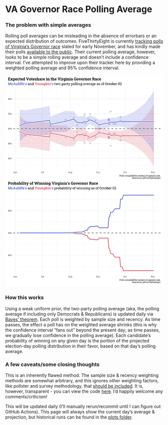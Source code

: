 VA Governor Race Polling Average
================

### The problem with simple averages

Rolling poll averages can be misleading in the absence of errorbars or
an expected distribution of outcomes. FiveThirtyEight is currently
[tracking polls of Virginia’s Governor
race](https://projects.fivethirtyeight.com/polls/governor/virginia/)
slated for early November, and has kindly made their polls [available to
the
public](https://projects.fivethirtyeight.com/polls-page/data/governor_polls.csv).
Their current polling average, however, looks to be a simple rolling
average and doesn’t include a confidence interval. I’ve attempted to
improve upon their tracker here by providing a weighted polling average
and 95% confidence interval.

![](plots/race_results_current.png)

### How this works

Using a weak uniform prior, the two-party polling average (aka, the
polling average if including only Democrats & Republicans) is updated
daily via [Bayes’
theorem](https://en.wikipedia.org/wiki/Bayes%27_theorem). Each poll is
weighted by sample size and recency. As time passes, the effect a poll
has on the weighted average shrinks (this is why the confidence interval
“fans out” beyond the present day; as time passes, we gradually lose
confidence in the polling average). Each candidate’s probability of
winning on any given day is the portion of the projected election-day
polling distribution in their favor, based on that day’s polling
average.

### A few caveats/some closing thoughts

This is an inherently flawed method. The sample size & recency weighting
methods are somewhat arbitrary, and this ignores other weighting
factors, like pollster and survey methodology, that [should be
included](https://gelliottmorris.substack.com/p/what-people-are-missing-about-the?justPublished=true).
It is, however, transparent - you can view the code
[here](https://gelliottmorris.substack.com/p/what-people-are-missing-about-the?justPublished=true).
I’d happily welcome any comments/criticism!

This will be updated daily (I’ll manually rerun/recommit until I can
figure out GitHub Actions). This page will always show the current day’s
average & projection, but historical runs can be found in the [plots
folder](https://github.com/markjrieke/thedatadiary/tree/main/2021.10.01-virginia_governors_race/plots).
